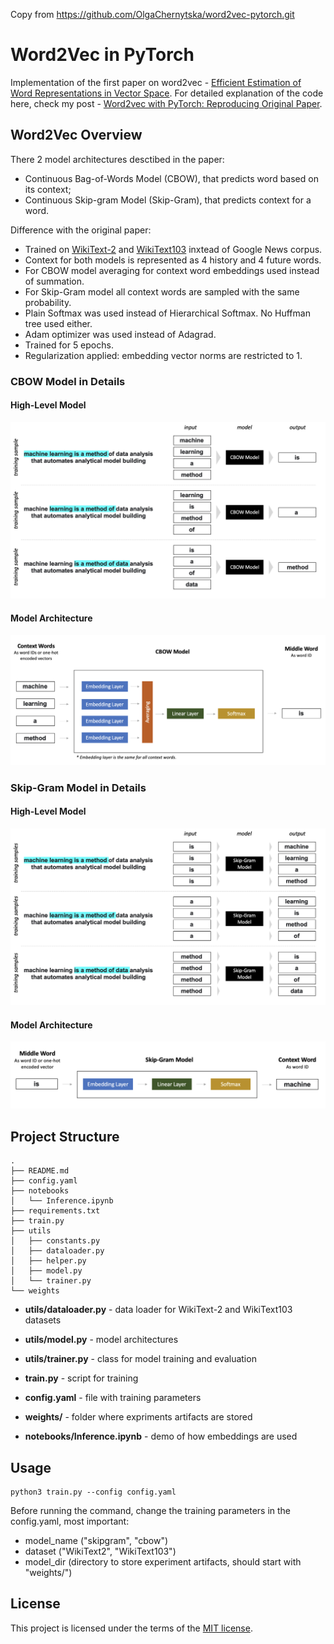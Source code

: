 Copy from https://github.com/OlgaChernytska/word2vec-pytorch.git

# Word2Vec in PyTorch

Implementation of the first paper on word2vec - [Efficient Estimation of Word Representations in Vector Space](https://arxiv.org/abs/1301.3781). For detailed explanation of the code here, check my post - [Word2vec with PyTorch: Reproducing Original Paper](https://notrocketscience.blog/word2vec-with-pytorch-implementing-original-paper/).

## Word2Vec Overview

There 2 model architectures desctibed in the paper:

- Continuous Bag-of-Words Model (CBOW), that predicts word based on its context;
- Continuous Skip-gram Model (Skip-Gram), that predicts context for a word.

Difference with the original paper:

- Trained on [WikiText-2](https://pytorch.org/text/stable/datasets.html#wikitext-2) and [WikiText103](https://pytorch.org/text/stable/datasets.html#wikitext103) inxtead of Google News corpus.
- Context for both models is represented as 4 history and 4 future words.
- For CBOW model averaging for context word embeddings used instead of summation.
- For Skip-Gram model all context words are sampled with the same probability. 
- Plain Softmax was used instead of Hierarchical Softmax. No Huffman tree used either.
- Adam optimizer was used instead of Adagrad.
- Trained for 5 epochs.
- Regularization applied: embedding vector norms are restricted to 1.


### CBOW Model in Details
#### High-Level Model
![alt text](docs/cbow_overview.png)
#### Model Architecture
![alt text](docs/cbow_detailed.png)


### Skip-Gram Model in Details
#### High-Level Model
![alt text](docs/skipgram_overview.png)
#### Model Architecture
![alt text](docs/skipgram_detailed.png)


## Project Structure


```
.
├── README.md
├── config.yaml
├── notebooks
│   └── Inference.ipynb
├── requirements.txt
├── train.py
├── utils
│   ├── constants.py
│   ├── dataloader.py
│   ├── helper.py
│   ├── model.py
│   └── trainer.py
└── weights
```

- **utils/dataloader.py** - data loader for WikiText-2 and WikiText103 datasets
- **utils/model.py** - model architectures
- **utils/trainer.py** - class for model training and evaluation

- **train.py** - script for training
- **config.yaml** - file with training parameters
- **weights/** - folder where expriments artifacts are stored
- **notebooks/Inference.ipynb** - demo of how embeddings are used

## Usage


```
python3 train.py --config config.yaml
```

Before running the command, change the training parameters in the config.yaml, most important:

- model_name ("skipgram", "cbow")
- dataset ("WikiText2", "WikiText103")
- model_dir (directory to store experiment artifacts, should start with "weights/")

## License
This project is licensed under the terms of the [MIT license](https://choosealicense.com/licenses/mit/).
